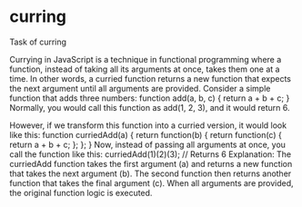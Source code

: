 # curring
Task of curring

Currying in JavaScript is a technique in functional programming where a function, instead of taking all its arguments at once, takes them one at a time. In other words, a curried function returns a new function that expects the next argument until all arguments are provided.
Consider a simple function that adds three numbers:
function add(a, b, c) {
    return a + b + c;
}
Normally, you would call this function as add(1, 2, 3), and it would return 6.

However, if we transform this function into a curried version, it would look like this:
function curriedAdd(a) {
    return function(b) {
        return function(c) {
            return a + b + c;
        };
    };
}
Now, instead of passing all arguments at once, you call the function like this:
curriedAdd(1)(2)(3); // Returns 6
Explanation:
The curriedAdd function takes the first argument (a) and returns a new function that takes the next argument (b).
The second function then returns another function that takes the final argument (c).
When all arguments are provided, the original function logic is executed.